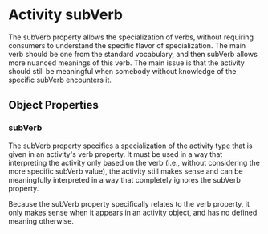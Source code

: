 # Activity subVerb

The subVerb property allows the specialization of verbs, without requiring consumers to understand the specific flavor of specialization. The main verb should be one from the standard vocabulary, and then subVerb allows more nuanced meanings of this verb. The main issue is that the activity should still be meaningful when somebody without knowledge of the specific subVerb encounters it.

## Object Properties

### subVerb

The subVerb property specifies a specialization of the activity type that is given in an activity's verb property. It must be used in a way that interpreting the activity only based on the verb (i.e., without considering the more specific subVerb value), the activity still makes sense and can be meaningfully interpreted in a way that completely ignores the subVerb property.

Because the subVerb property specifically relates to the verb property, it only makes sense when it appears in an activity object, and has no defined meaning otherwise.

